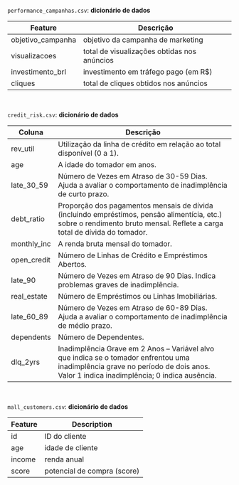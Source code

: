 `performance_campanhas.csv`: **dicionário de dados**

| Feature           | Descrição                                   |
|-------------------|---------------------------------------------|
| objetivo_campanha | objetivo da campanha de marketing           |
| visualizacoes     | total de visualizações obtidas nos anúncios |
| investimento_brl  | investimento em tráfego pago (em R$)        |
| cliques           | total de cliques obtidos nos anúncios       |

<br>

`credit_risk.csv`: **dicionário de dados**

|        Coluna     |                          Descrição                          |
|-------------------|----------------------------------------------------------------------|
|      rev_util     | Utilização da linha de crédito em relação ao total disponível (0 a 1). |
|        age        | A idade do tomador em anos.                                  |
|    late_30_59     | Número de Vezes em Atraso de 30-59 Dias. Ajuda a avaliar o comportamento de inadimplência de curto prazo. |
|     debt_ratio    | Proporção dos pagamentos mensais de dívida (incluindo empréstimos, pensão alimentícia, etc.) sobre o rendimento bruto mensal. Reflete a carga total de dívida do tomador. |
|    monthly_inc    | A renda bruta mensal do tomador.                      |
|    open_credit    | Número de Linhas de Crédito e Empréstimos Abertos. |
|      late_90      | Número de Vezes em Atraso de 90 Dias. Indica problemas graves de inadimplência. |
|    real_estate    | Número de Empréstimos ou Linhas Imobiliárias. |
|    late_60_89     | Número de Vezes em Atraso de 60-89 Dias. Ajuda a avaliar o comportamento de inadimplência de médio prazo. |
|    dependents     | Número de Dependentes. |
|      dlq_2yrs     | Inadimplência Grave em 2 Anos – Variável alvo que indica se o tomador enfrentou uma inadimplência grave no período de dois anos. Valor 1 indica inadimplência; 0 indica ausência. |
 

<br>

`mall_customers.csv`: **dicionário de dados**

|          Feature |                    Description |
|------------------|--------------------------------|
|      id          | ID do cliente                  |
|      age         | idade de cliente               |
|      income      | renda anual                    |
|      score       | potencial de compra (score)    |